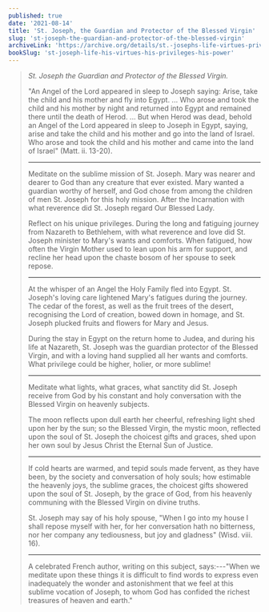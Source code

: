 ```yaml
---
published: true
date: '2021-08-14'
title: 'St. Joseph, the Guardian and Protector of the Blessed Virgin'
slug: 'st-joseph-the-guardian-and-protector-of-the-blessed-virgin'
archiveLink: 'https://archive.org/details/st.-josephs-life-virtues-privileges-power/page/315?view=theater'
bookSlug: 'st-joseph-life-his-virtues-his-privileges-his-power'
---
```


> *St. Joseph the Guardian and Protector of the Blessed Virgin.*
>
> "An Angel of the Lord appeared in sleep to Joseph saying: Arise, take the child and his mother and fly into Egypt. ... Who arose and took the child and his mother by night and returned into Egypt and remained there until the death of Herod. ... But when Herod was dead, behold an Angel of the Lord appeared in sleep to Joseph in Egypt, saying, arise and take the child and his mother and go into the land of Israel. Who arose and took the child and his mother and came into the land of Israel" (Matt. ii. 13-20).
>
> ---
>
> Meditate on the sublime mission of St. Joseph. Mary was nearer and dearer to God than any creature that ever existed. Mary wanted a guardian worthy of herself, and God chose from among the children of men St. Joseph for this holy mission. After the Incarnation with what reverence did St. Joseph regard Our Blessed Lady.
>
> Reflect on his unique privileges. During the long and fatiguing journey from Nazareth to Bethlehem, with what reverence and love did St. Joseph minister to Mary's wants and comforts. When fatigued, how often the Virgin Mother used to lean upon his arm for support, and recline her head upon the chaste bosom of her spouse to seek repose.
>
> ---
>
> At the whisper of an Angel the Holy Family fled into Egypt. St. Joseph's loving care lightened Mary's fatigues during the journey. The cedar of the forest, as well as the fruit trees of the desert, recognising the Lord of creation, bowed down in homage, and St. Joseph plucked fruits and flowers for Mary and Jesus.
>
> During the stay in Egypt on the return home to Judea, and during his life at Nazareth, St. Joseph was the guardian protector of the Blessed Virgin, and with a loving hand supplied all her wants and comforts. What privilege could be higher, holier, or more sublime!
>
> ---
>
> Meditate what lights, what graces, what sanctity did St. Joseph receive from God by his constant and holy conversation with the Blessed Virgin on heavenly subjects.
>
> The moon reflects upon dull earth her cheerful, refreshing light shed upon her by the sun; so the Blessed Virgin, the mystic moon, reflected upon the soul of St. Joseph the choicest gifts and graces, shed upon her own soul by Jesus Christ the Eternal Sun of Justice.
>
> ---
>
> If cold hearts are warmed, and tepid souls made fervent, as they have been, by the society and conversation of holy souls; how estimable the heavenly joys, the sublime graces, the choicest gifts showered upon the soul of St. Joseph, by the grace of God, from his heavenly communing with the Blessed Virgin on divine truths.
>
> St. Joseph may say of his holy spouse, "When I go into my house I shall repose myself with her, for her conversation hath no bitterness, nor her company any tediousness, but joy and gladness" (Wisd. viii. 16).
>
> ---
>
> A celebrated French author, writing on this subject, says:---"When we meditate upon these things it is difficult to find words to express even inadequately the wonder and astonishment that we feel at this sublime vocation of Joseph, to whom God has confided the richest treasures of heaven and earth."